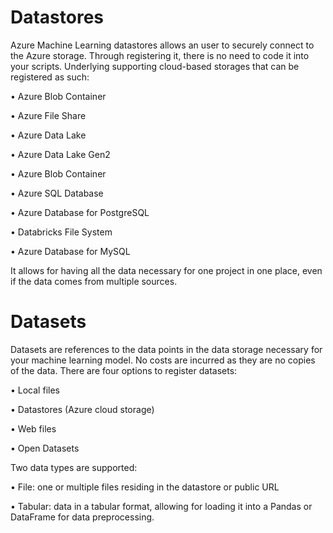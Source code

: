 # Datastores

Azure Machine Learning datastores allows an user to securely connect to the Azure storage. Through registering it, there is no need to code it into your scripts. Underlying supporting cloud-based storages that can be registered as such:

•   Azure Blob Container

•   Azure File Share

•   Azure Data Lake

•   Azure Data Lake Gen2

•   Azure Blob Container

•   Azure SQL Database

•   Azure Database for PostgreSQL

•   Databricks File System

•   Azure Database for MySQL

It allows for having all the data necessary for one project in one place, even if the data comes from multiple sources.

# Datasets

Datasets are references to the data points in the data storage necessary for your machine learning model. No costs are incurred as they are no copies of the data. There are four options to register datasets:

•   Local files

•   Datastores (Azure cloud storage)

•   Web files

•   Open Datasets

Two data types are supported:

•   File: one or multiple files residing in the datastore or public URL

•   Tabular: data in a tabular format, allowing for loading it into a Pandas or DataFrame for data preprocessing.
